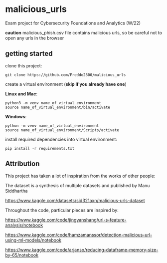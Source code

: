 # malicious_urls
Exam project for Cybersecurity Foundations and Analytics (W/22)

**caution** malicious_phish.csv file contains malicious urls, so be careful not to open any urls in the browser

## getting started

clone this project:
```console
git clone https://github.com/Freddo2300/malicious_urls
```
create a virtual environment (**skip if you already have one**)

**Linux and Mac**:
```console
python3 -m venv name_of_virtual_environment
source name_of_virtual_environment/bin/activate
```

**Windows**:
```console
python -m venv name_of_virtual_environment
source name_of_virtual_environment/Scripts/activate
```

install required dependencies into virtual environment:
```console
pip install -r requirements.txt
```
## Attribution
This project has taken a lot of inspiration from the works of other people:

The dataset is a synthesis of multiple datasets and published by Manu Siddhartha 

https://www.kaggle.com/datasets/sid321axn/malicious-urls-dataset

Throughout the code, particular pieces are inspired by:

https://www.kaggle.com/code/jingyanshang/url-s-feature-analysis/notebook

https://www.kaggle.com/code/hamzamanssor/detection-malicious-url-using-ml-models/notebook

https://www.kaggle.com/code/arjanso/reducing-dataframe-memory-size-by-65/notebook

